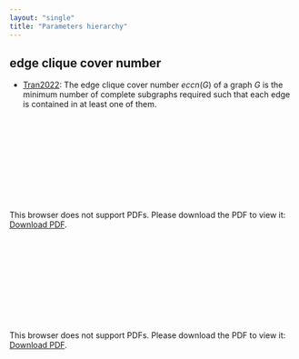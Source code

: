 ```yaml
---
layout: "single"
title: "Parameters hierarchy"
---
```

<!--this is a generated file-->

## edge clique cover number
* [Tran2022](../uXViPE): The edge clique cover number $eccn(G)$ of a graph $G$ is the minimum number of complete subgraphs required such that each edge is contained in at least one of them.

<object data="../local_nYQDv6.pdf" type="application/pdf" width="100%" height="480px"><embed src="../local_nYQDv6.pdf"><p>This browser does not support PDFs. Please download the PDF to view it: <a href="../local_nYQDv6.pdf">Download PDF</a>.</p></embed></object>


<object data="../nYQDv6.pdf" type="application/pdf" width="100%" height="480px"><embed src="../nYQDv6.pdf"><p>This browser does not support PDFs. Please download the PDF to view it: <a href="../nYQDv6.pdf">Download PDF</a>.</p></embed></object>

